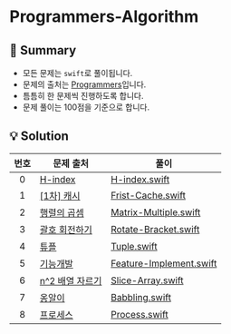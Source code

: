 # Programmers-Algorithm

## 👋 Summary
- 모든 문제는 `swift`로 풀이됩니다.
- 문제의 출처는 [Programmers](https://programmers.co.kr/)입니다.
- 틈틈히 한 문제씩 진행하도록 합니다.
- 문제 풀이는 100점을 기준으로 합니다.

## 💡 Solution
|번호|문제 출처|풀이|
|:---:|---|---|
|0|[H-index](https://school.programmers.co.kr/learn/courses/30/lessons/42747)|[H-index.swift](https://github.com/jxxnnee/Programmers-Algorithm/blob/main/Algorithms/H-index.swift)|
|1|[[1차]&nbsp;캐시](https://school.programmers.co.kr/learn/courses/30/lessons/17680)|[Frist-Cache.swift](https://github.com/jxxnnee/Programmers-Algorithm/blob/main/Algorithms/Frist-Cache.swift)|
|2|[행렬의 곱셈](https://school.programmers.co.kr/learn/courses/30/lessons/12949)|[Matrix-Multiple.swift](https://github.com/jxxnnee/Programmers-Algorithm/blob/main/Algorithms/Matrix-Multiple.swift)|
|3|[괄호 회전하기](https://school.programmers.co.kr/learn/courses/30/lessons/76502)|[Rotate-Bracket.swift](https://github.com/jxxnnee/Programmers-Algorithm/blob/main/Algorithms/Rotate-Bracket.swift)|
|4|[튜플](https://school.programmers.co.kr/learn/courses/30/lessons/64065)|[Tuple.swift](https://github.com/jxxnnee/Programmers-Algorithm/blob/main/Algorithms/Tuple.swift)|
|5|[기능개발](https://school.programmers.co.kr/learn/courses/30/lessons/42586)|[Feature-Implement.swift](https://github.com/jxxnnee/Programmers-Algorithm/blob/main/Algorithms/Feature-Implement.swift)|
|6|[n^2 배열 자르기](https://school.programmers.co.kr/learn/courses/30/lessons/87390)|[Slice-Array.swift](https://github.com/jxxnnee/Programmers-Algorithm/blob/main/Algorithms/Slice-Array.swift)|
|7|[옹알이](https://school.programmers.co.kr/learn/courses/30/lessons/120956)|[Babbling.swift](https://github.com/jxxnnee/Programmers-Algorithm/blob/main/Algorithms/Babbling.swift)|
|8|[프로세스](https://school.programmers.co.kr/learn/courses/30/lessons/42587)|[Process.swift](https://github.com/jxxnnee/Programmers-Algorithm/blob/main/Algorithms/Process.swift)|
